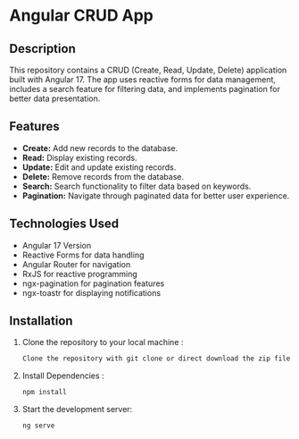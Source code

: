 # Angular CRUD App

## Description

This repository contains a CRUD (Create, Read, Update, Delete) application built with Angular 17. The app uses reactive forms for data management, includes a search feature for filtering data, and implements pagination for better data presentation.

## Features

- **Create:** Add new records to the database.
- **Read:** Display existing records.
- **Update:** Edit and update existing records.
- **Delete:** Remove records from the database.
- **Search:** Search functionality to filter data based on keywords.
- **Pagination:** Navigate through paginated data for better user experience.

## Technologies Used

- Angular 17 Version
- Reactive Forms for data handling
- Angular Router for navigation
- RxJS for reactive programming
- ngx-pagination for pagination features
- ngx-toastr for displaying notifications


## Installation

1. Clone the repository to your local machine :

   ```bash
   Clone the repository with git clone or direct download the zip file
2. Install Dependencies :

   ```bash
   npm install
3. Start the development server:

    ```bash
    ng serve